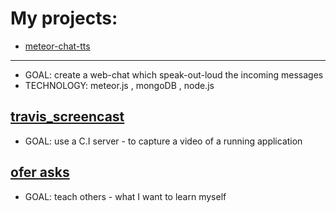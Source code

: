 My projects:
==================
 

- [meteor-chat-tts](https://github.com/brownman/meteor-chat-tts) 
-----
- GOAL: create a web-chat which speak-out-loud the incoming messages
- TECHNOLOGY: meteor.js , mongoDB , node.js
 

[travis_screencast](https://github.com/brownman/travis_screencast)
-------
- GOAL: use a C.I server - to capture a video of a running application


[ofer asks](https://github.com/brownman/ofer_asks)
-----
- GOAL: teach others - what I want to learn myself
